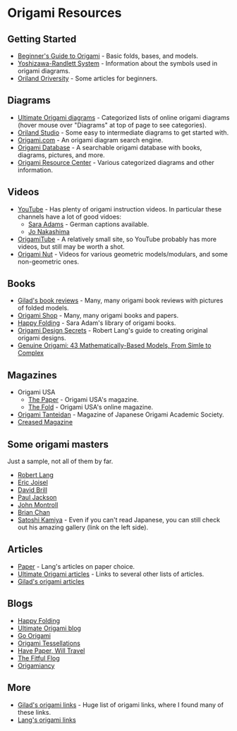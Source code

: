 Origami Resources
=================

Getting Started
---------------
* [Beginner's Guide to Origami](http://www.ultimateorigami.net/the-beginners-guide-to-origami) - Basic folds, bases, and models.
* [Yoshizawa-Randlett System](http://en.wikipedia.org/wiki/Yoshizawa%E2%80%93Randlett_system) - Information about the symbols used in origami diagrams.
* [Oriland Oriversity](http://www.oriland.com/oriversity/main.asp) - Some articles for beginners.

Diagrams
--------
* [Ultimate Origami diagrams](http://www.ultimateorigami.net/origami-diagrams) - Categorized lists of online origami diagrams (hover mouse over "Diagrams" at top of page to see categories).
* [Oriland Studio](http://www.oriland.com/studio/main.asp) - Some easy to intermediate diagrams to get started with.
* [Origami.com](http://origami.com/diagram.html) - An origami diagram search engine.
* [Origami Database](http://www.origamidatabase.com/) - A searchable origami database with books, diagrams, pictures, and more.
* [Origami Resource Center](http://www.origami-resource-center.com/) - Various categorized diagrams and other information.

Videos
------
* [YouTube](http://youtube.com/) - Has plenty of origami instruction videos. In particular these channels have a lot of good vidoes:
  * [Sara Adams](http://www.youtube.com/user/AdamsSara) - German captions available.
  * [Jo Nakashima](http://www.youtube.com/user/jonakashima)
* [OrigamiTube](http://www.origamitube.com/) - A relatively small site, so YouTube probably has more videos, but still may be worth a shot.
* [Origami Nut](http://www.origaminut.com/) - Videos for various geometric models/modulars, and some non-geometric ones.

Books
-----
* [Gilad's book reviews](http://www.giladorigami.com/Books_default.html) - Many, many origami book reviews with pictures of folded models.
* [Origami Shop](http://www.origami-shop.com/) - Many, many origami books and papers.
* [Happy Folding](http://www.happyfolding.com/books) - Sara Adam's library of origami books.
* [Origami Design Secrets](http://www.langorigami.com/books/books.php) - Robert Lang's guide to creating original origami designs.
* [Genuine Origami: 43 Mathematically-Based Models, From Simle to Complex](http://www.amazon.com/Genuine-Origami-Mathematically-Based-Models-Complex/dp/4889962514/ref=sr_1_7?ie=UTF8&qid=1334295104&sr=8-7)

Magazines
---------
* Origami USA
  * [The Paper](http://origamiusa.org/node/1699) - Origami USA's magazine.
  * [The Fold](http://origamiusa.org/node/2144) - Origami USA's online magazine.
* [Origami Tanteidan](http://origami.gr.jp/index-e.html) - Magazine of Japanese Origami Academic Society.
* [Creased Magazine](http://creased.com/)

Some origami masters
--------------------

Just a sample, not all of them by far.

* [Robert Lang](http://www.langorigami.com/)
* [Eric Joisel](http://www.ericjoisel.com/)
* [David Brill](http://www.brilliantorigami.com/)
* [Paul Jackson](http://www.origami-artist.com/)
* [John Montroll](http://www.johnmontroll.com/)
* [Brian Chan](http://web.mit.edu/chosetec/www/)
* [Satoshi Kamiya](http://folders.jp/) - Even if you can't read Japanese, you can still check out his amazing gallery (link on the left side).

Articles
--------
* [Paper](http://www.langorigami.com/paper/paper.php) - Lang's articles on paper choice.
* [Ultimate Origami articles](http://www.ultimateorigami.net/origami-links/origami-articles) - Links to several other lists of articles.
* [Gilad's origami articles](http://www.giladorigami.com/Articles_N.html)

Blogs
-------------
* [Happy Folding](http://www.happyfolding.com/)
* [Ultimate Origami blog](http://www.ultimateorigami.net/blog)
* [Go Origami](http://goorigami.com/)
* [Origami Tessellations](http://www.origamitessellations.com/)
* [Have Paper, Will Travel](http://havepaperwilltravel.blogspot.com/)
* [The Fitful Flog](http://origami.oschene.com/)
* [Origamiancy](http://origamiancy.com/)

More
----
* [Gilad's origami links](http://www.giladorigami.com/Links_default.html) - Huge list of origami links, where I found many of these links.
* [Lang's origami links](http://www.langorigami.com/information/misclinks.php)

